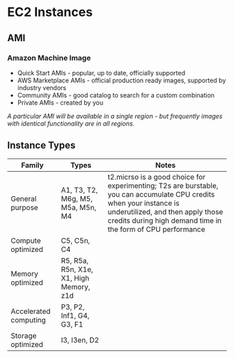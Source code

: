 # EC2 Instances

## AMI 
### Amazon Machine Image
- Quick Start AMIs - popular, up to date, officially supported
- AWS Marketplace AMIs - official production ready images, supported by industry vendors
- Community AMIs - good catalog to search for a custom combination 
- Private AMIs - created by you

*A particular AMI will be available in a single region - but frequently images with identical functionality are in all regions.*

## Instance Types

|Family|Types|Notes|
|----------|----------|-------------------|
|General purpose | A1, T3, T2, M6g, M5, M5a, M5n, M4 | t2.micrso is a good choice for experimenting; T2s are burstable, you can accumulate CPU credits when your instance is underutilized, and then apply those credits during high demand time in the form of CPU performance|
|Compute optimized|C5, C5n, C4 |
|Memory optimized|R5, R5a, R5n, X1e, X1, High Memory, z1d |
|Accelerated computing|P3, P2, Inf1, G4, G3, F1|
|Storage optimized|I3, I3en, D2|

